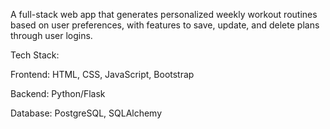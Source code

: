 A full-stack web app that generates personalized weekly workout routines based on user preferences, with features to save, update, and delete plans through user logins.

Tech Stack:

Frontend: HTML, CSS, JavaScript, Bootstrap

Backend: Python/Flask

Database: PostgreSQL, SQLAlchemy

